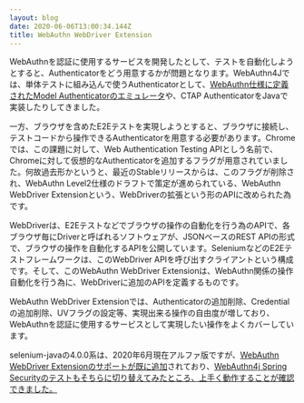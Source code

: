 ```yaml
---
layout: blog
date: 2020-06-06T13:00:34.144Z
title: WebAuthn WebDriver Extension
---
```

<!--StartFragment-->

WebAuthnを認証に使用するサービスを開発したとして、テストを自動化しようとすると、Authenticatorをどう用意するかが問題となります。WebAuthn4Jでは、単体テストに組み込んで使うAuthenticatorとして、[WebAuthn仕様に定義されたModel Authenticatorのエミュレータ](https://github.com/webauthn4j/webauthn4j/tree/master/webauthn4j-test/src/main/java/com/webauthn4j/test/authenticator/webauthn)や、CTAP AuthenticatorをJavaで実装したりしてきました。

一方、ブラウザを含めたE2Eテストを実現しようとすると、ブラウザに接続し、テストコードから操作できるAuthenticatorを用意する必要があります。Chromeでは、この課題に対して、Web Authentication Testing APIとしう名前で、Chromeに対して仮想的なAuthenticatorを追加するフラグが用意されていました。何故過去形かというと、最近のStableリリースからは、このフラグが削除され、WebAuthn Level2仕様のドラフトで策定が進められている、WebAuthn WebDriver Extensionという、WebDriverの拡張という形のAPIに改められた為です。

WebDriverは、E2Eテストなどでブラウザの操作の自動化を行う為のAPIで、各ブラウザ毎にDriverと呼ばれるソフトウェアが、JSONベースのREST APIの形式で、ブラウザの操作を自動化するAPIを公開しています。SeleniumなどのE2Eテストフレームワークは、このWebDriver APIを呼び出すクライアントという構成です。そして、このWebAuthn WebDriver Extensionは、WebAuthn関係の操作自動化を行う為に、WebDriverに追加のAPIを定義するものです。

WebAuthn WebDriver Extensionでは、Authenticatorの追加削除、Credentialの追加削除、UVフラグの設定等、実現出来る操作の自由度が増しており、WebAuthnを認証に使用するサービスとして実現したい操作をよくカバーしています。

selenium-javaの4.0.0系は、2020年6月現在アルファ版ですが、[WebAuthn WebDriver Extensionのサポートが既に追加](https://github.com/SeleniumHQ/selenium/issues/7753)されており、[WebAuthn4j Spring Securityのテストもそちらに切り替えてみたところ、上手く動作することが確認できました。](https://github.com/webauthn4j/webauthn4j-spring-security/pull/354)

<!--EndFragment-->
